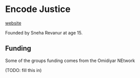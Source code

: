 # Encode Justice

[website](https://encodejustice.org/)

Founded by Sneha Revanur at age 15.
## Funding

Some of the groups funding comes from the Omidiyar NEtwork

(TODO: fill this in)